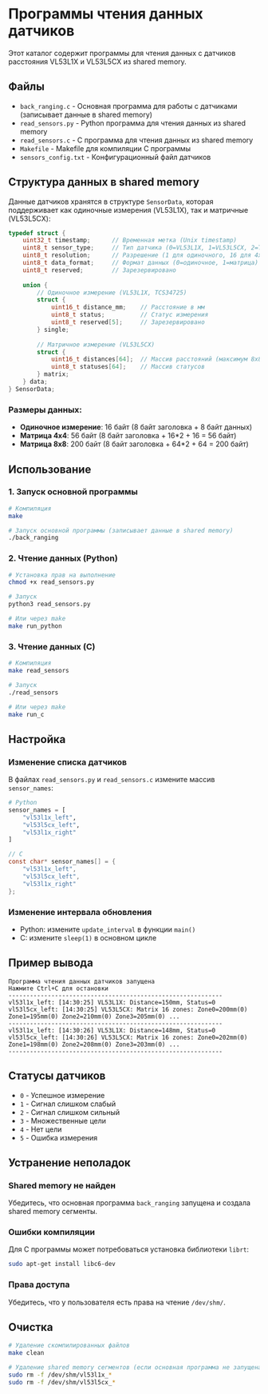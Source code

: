 # Программы чтения данных датчиков

Этот каталог содержит программы для чтения данных с датчиков расстояния VL53L1X и VL53L5CX из shared memory.

## Файлы

- `back_ranging.c` - Основная программа для работы с датчиками (записывает данные в shared memory)
- `read_sensors.py` - Python программа для чтения данных из shared memory
- `read_sensors.c` - C программа для чтения данных из shared memory
- `Makefile` - Makefile для компиляции C программы
- `sensors_config.txt` - Конфигурационный файл датчиков

## Структура данных в shared memory

Данные датчиков хранятся в структуре `SensorData`, которая поддерживает как одиночные измерения (VL53L1X), так и матричные (VL53L5CX):

```c
typedef struct {
    uint32_t timestamp;      // Временная метка (Unix timestamp)
    uint8_t sensor_type;     // Тип датчика (0=VL53L1X, 1=VL53L5CX, 2=TCS34725)
    uint8_t resolution;      // Разрешение (1 для одиночного, 16 для 4x4, 64 для 8x8)
    uint8_t data_format;     // Формат данных (0=одиночное, 1=матрица)
    uint8_t reserved;        // Зарезервировано
    
    union {
        // Одиночное измерение (VL53L1X, TCS34725)
        struct {
            uint16_t distance_mm;    // Расстояние в мм
            uint8_t status;          // Статус измерения
            uint8_t reserved[5];     // Зарезервировано
        } single;
        
        // Матричное измерение (VL53L5CX)
        struct {
            uint16_t distances[64];  // Массив расстояний (максимум 8x8)
            uint8_t statuses[64];    // Массив статусов
        } matrix;
    } data;
} SensorData;
```

### Размеры данных:
- **Одиночное измерение**: 16 байт (8 байт заголовка + 8 байт данных)
- **Матрица 4x4**: 56 байт (8 байт заголовка + 16*2 + 16 = 56 байт)
- **Матрица 8x8**: 200 байт (8 байт заголовка + 64*2 + 64 = 200 байт)

## Использование

### 1. Запуск основной программы

```bash
# Компиляция
make

# Запуск основной программы (записывает данные в shared memory)
./back_ranging
```

### 2. Чтение данных (Python)

```bash
# Установка прав на выполнение
chmod +x read_sensors.py

# Запуск
python3 read_sensors.py

# Или через make
make run_python
```

### 3. Чтение данных (C)

```bash
# Компиляция
make read_sensors

# Запуск
./read_sensors

# Или через make
make run_c
```

## Настройка

### Изменение списка датчиков

В файлах `read_sensors.py` и `read_sensors.c` измените массив `sensor_names`:

```python
# Python
sensor_names = [
    "vl53l1x_left",
    "vl53l5cx_left",
    "vl53l1x_right"
]
```

```c
// C
const char* sensor_names[] = {
    "vl53l1x_left",
    "vl53l5cx_left",
    "vl53l1x_right"
};
```

### Изменение интервала обновления

- Python: измените `update_interval` в функции `main()`
- C: измените `sleep(1)` в основном цикле

## Пример вывода

```
Программа чтения данных датчиков запущена
Нажмите Ctrl+C для остановки
------------------------------------------------------------
vl53l1x_left: [14:30:25] VL53L1X: Distance=150mm, Status=0
vl53l5cx_left: [14:30:25] VL53L5CX: Matrix 16 zones: Zone0=200mm(0) Zone1=195mm(0) Zone2=210mm(0) Zone3=205mm(0) ...
------------------------------------------------------------
vl53l1x_left: [14:30:26] VL53L1X: Distance=148mm, Status=0
vl53l5cx_left: [14:30:26] VL53L5CX: Matrix 16 zones: Zone0=202mm(0) Zone1=198mm(0) Zone2=208mm(0) Zone3=203mm(0) ...
------------------------------------------------------------
```

## Статусы датчиков

- `0` - Успешное измерение
- `1` - Сигнал слишком слабый
- `2` - Сигнал слишком сильный
- `3` - Множественные цели
- `4` - Нет цели
- `5` - Ошибка измерения

## Устранение неполадок

### Shared memory не найден

Убедитесь, что основная программа `back_ranging` запущена и создала shared memory сегменты.

### Ошибки компиляции

Для C программы может потребоваться установка библиотеки `librt`:

```bash
sudo apt-get install libc6-dev
```

### Права доступа

Убедитесь, что у пользователя есть права на чтение `/dev/shm/`.

## Очистка

```bash
# Удаление скомпилированных файлов
make clean

# Удаление shared memory сегментов (если основная программа не запущена)
sudo rm -f /dev/shm/vl53l1x_*
sudo rm -f /dev/shm/vl53l5cx_*
``` 